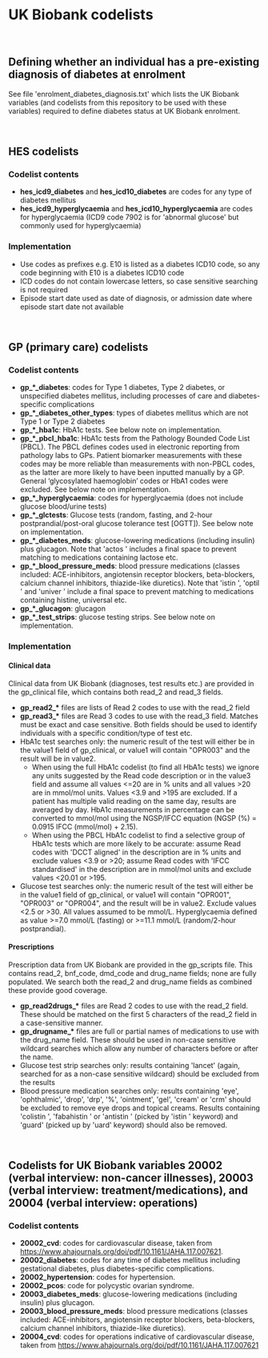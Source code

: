 # UK Biobank codelists

&nbsp;

## Defining whether an individual has a pre-existing diagnosis of diabetes at enrolment
See file 'enrolment_diabetes_diagnosis.txt' which lists the UK Biobank variables (and codelists from this repository to be used with these variables) required to define diabetes status at UK Biobank enrolment.

&nbsp;

## HES codelists
### Codelist contents
* **hes_icd9_diabetes** and **hes_icd10_diabetes** are codes for any type of diabetes mellitus
* **hes_icd9_hyperglycaemia** and **hes_icd10_hyperglycaemia** are codes for hyperglycaemia (ICD9 code 7902 is for 'abnormal glucose' but commonly used for hyperglycaemia)
### Implementation
* Use codes as prefixes e.g. E10 is listed as a diabetes ICD10 code, so any code beginning with E10 is a diabetes ICD10 code
* ICD codes do not contain lowercase letters, so case sensitive searching is not required
* Episode start date used as date of diagnosis, or admission date where episode start date not available

&nbsp;

## GP (primary care) codelists
### Codelist contents
* **gp\_\*\_diabetes**: codes for Type 1 diabetes, Type 2 diabetes, or unspecified diabetes mellitus, including processes of care and diabetes-specific complications
* **gp\_\*\_diabetes_other_types**: types of diabetes mellitus which are not Type 1 or Type 2 diabetes
* **gp\_\*\_hba1c**: HbA1c tests. See below note on implementation.
* **gp\_\*\_pbcl_hba1c**: HbA1c tests from the Pathology Bounded Code List (PBCL). The PBCL defines codes used in electronic reporting from pathology labs to GPs. Patient biomarker measurements with these codes may be more reliable than measurements with non-PBCL codes, as the latter are more likely to have been inputted manually by a GP. General ‘glycosylated haemoglobin’ codes or HbA1 codes were excluded. See below note on implementation.
* **gp\_\*\_hyperglycaemia**: codes for hyperglycaemia (does not include glucose blood/urine tests)
* **gp\_\*\_glctests**: Glucose tests (random, fasting, and 2-hour postprandial/post-oral glucose tolerance test \[OGTT\]). See below note on implementation.
* **gp\_\*\_diabetes_meds**: glucose-lowering medications (including insulin) plus glucagon. Note that 'actos ' includes a final space to prevent matching to medications containing lactose etc.
* **gp\_\*\_blood_pressure_meds**: blood pressure medications (classes included: ACE-inhibitors, angiotensin receptor blockers, beta-blockers, calcium channel inhibitors, thiazide-like diuretics). Note that 'istin ', 'optil ' and 'univer ' include a final space to prevent matching to medications containing histine, universal etc.
* **gp\_\*\_glucagon**: glucagon
* **gp_\*\_test_strips**: glucose testing strips. See below note on implementation.

### Implementation
#### Clinical data
Clinical data from UK Biobank (diagnoses, test results etc.) are provided in the gp_clinical file, which contains both read_2 and read_3 fields.
  * **gp\_read2\_\*** files are lists of Read 2 codes to use with the read_2 field
  * **gp\_read3\_\*** files are Read 3 codes to use with the read_3 field. Matches must be exact and case sensitive. Both fields should be used to identify individuals with a specific condition/type of test etc.
  * HbA1c test searches only: the numeric result of the test will either be in the value1 field of gp_clinical, or value1 will contain "OPR003" and the result will be in value2.
    * When using the full HbA1c codelist (to find all HbA1c tests) we ignore any units suggested by the Read code description or in the value3 field and assume all values <=20 are in % units and all values >20 are in mmol/mol units. Values <3.9 and >195 are excluded. If a patient has multiple valid reading on the same day, results are averaged by day. HbA1c measurements in percentage can be converted to mmol/mol using the NGSP/IFCC equation (NGSP (%) = 0.0915 IFCC (mmol/mol) + 2.15).  
    * When using the PBCL HbA1c codelist to find a selective group of HbA1c tests which are more likely to be accurate: assume Read codes with 'DCCT aligned' in the description are in % units and exclude values <3.9 or >20; assume Read codes with 'IFCC standardised' in the description are in mmol/mol units and exclude values <20.01 or >195.
* Glucose test searches only: the numeric result of the test will either be in the value1 field of gp_clinical, or value1 will contain "OPR001", "OPR003" or "OPR004", and the result will be in value2. Exclude values <2.5 or >30. All values assumed to be mmol/L. Hyperglycaemia defined as value >=7.0 mmol/L (fasting) or >=11.1 mmol/L (random/2-hour postprandial).

#### Prescriptions
Prescription data from UK Biobank are provided in the gp_scripts file. This contains read_2, bnf_code, dmd_code and drug_name fields; none are fully populated. We search both the read_2 and drug_name fields as combined these provide good coverage.
  * **gp\_read2drugs\_\*** files are Read 2 codes to use with the read_2 field. These should be matched on the first 5 characters of the read_2 field in a case-sensitive manner.
  * **gp\_drugname\_\*** files are full or partial names of medications to use with the drug_name field. These should be used in non-case sensitive wildcard searches which allow any number of characters before or after the name.
  * Glucose test strip searches only: results containing 'lancet' (again, searched for as a non-case sensitive wildcard) should be excluded from the results
  * Blood pressure medication searches only: results containing 'eye', 'ophthalmic', 'drop', 'drp', '%', 'ointment', 'gel', 'cream' or 'crm' should be excluded to remove eye drops and topical creams. Results containing 'colistin ', 'fabahistin ' or 'antistin ' (picked by 'istin ' keyword) and 'guard' (picked up by 'uard' keyword) should also be removed.

&nbsp;

## Codelists for UK Biobank variables 20002 (verbal interview: non-cancer illnesses), 20003 (verbal interview: treatment/medications), and 20004 (verbal interview: operations)
### Codelist contents
* **20002_cvd**: codes for cardiovascular disease, taken from https://www.ahajournals.org/doi/pdf/10.1161/JAHA.117.007621.
* **20002_diabetes**: codes for any time of diabetes mellitus including gestational diabetes, plus diabetes-specific complications.
* **20002_hypertension**: codes for hypertension.
* **20002_pcos**: code for polycystic ovarian syndrome.
* **20003_diabetes_meds**: glucose-lowering medications (including insulin) plus glucagon.
* **20003_blood_pressure_meds**: blood pressure medications (classes included: ACE-inhibitors, angiotensin receptor blockers, beta-blockers, calcium channel inhibitors, thiazide-like diuretics).
* **20004_cvd**: codes for operations indicative of cardiovascular disease, taken from https://www.ahajournals.org/doi/pdf/10.1161/JAHA.117.007621


